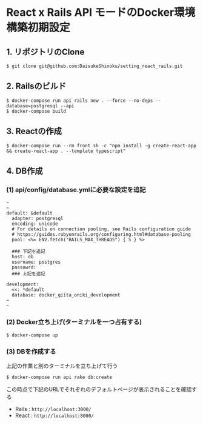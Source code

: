 # React x Rails API モードのDocker環境構築初期設定

## 1. リポジトリのClone

```
$ git clone git@github.com:DaisukeShinoku/setting_react_rails.git
```

## 2. Railsのビルド

```
$ docker-compose run api rails new . --force --no-deps --database=postgresql --api
$ docker-compose build
```

## 3. Reactの作成

```
$ docker-compose run --rm front sh -c "npm install -g create-react-app && create-react-app . --template typescript"
```

## 4. DB作成

### (1) api/config/database.ymlに必要な設定を追記

```
~
~
default: &default
  adapter: postgresql
  encoding: unicode
  # For details on connection pooling, see Rails configuration guide
  # https://guides.rubyonrails.org/configuring.html#database-pooling
  pool: <%= ENV.fetch("RAILS_MAX_THREADS") { 5 } %>

  ### 下記を追記
  host: db
  username: postgres
  passowrd:
  ### 上記を追記

development:
  <<: *default
  database: docker_qiita_oniki_development
~
~
```

### (2) Docker立ち上げ(ターミナルを一つ占有する)

```
$ docker-compose up
```

### (3) DBを作成する

上記の作業と別のターミナルを立ち上げて行う

```
$ docker-compose run api rake db:create
```

この時点で下記のURLでそれぞれのデフォルトページが表示されることを確認する
* Rails : `http://localhost:3000/`
* React : `http://localhost:8000/`
